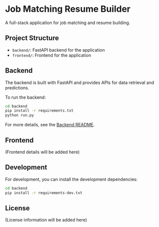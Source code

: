 # Job Matching Resume Builder

A full-stack application for job matching and resume building.

## Project Structure

- `backend/`: FastAPI backend for the application
- `frontend/`: Frontend for the application

## Backend

The backend is built with FastAPI and provides APIs for data retrieval and predictions.

To run the backend:

```bash
cd backend
pip install -r requirements.txt
python run.py
```

For more details, see the [Backend README](backend/README.md).

## Frontend

(Frontend details will be added here)

## Development

For development, you can install the development dependencies:

```bash
cd backend
pip install -r requirements-dev.txt
```

## License

(License information will be added here)
